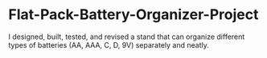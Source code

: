 # Flat-Pack-Battery-Organizer-Project
I designed, built, tested, and revised a stand that can organize different types of batteries (AA, AAA, C, D, 9V) separately and neatly.
